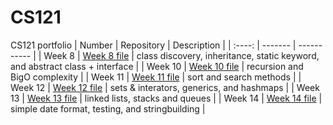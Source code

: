 # CS121
CS121 portfolio
| Number | Repository | Description |
| :----: | ------- | ----------- |
| Week 8 | [Week 8 file](https://github.com/maxtharp/CS121/tree/main/Week%208) | class discovery, inheritance, static keyword, and abstract class + interface |
| Week 10 | [Week 10 file](https://github.com/maxtharp/CS121/tree/main/Week%2010) | recursion and BigO complexity |
| Week 11 | [Week 11 file]() | sort and search methods |
| Week 12 | [Week 12 file]() | sets & interators, generics, and hashmaps |
| Week 13 | [Week 13 file]() | linked lists, stacks and queues |
| Week 14 | [Week 14 file]() | simple date format, testing, and stringbuilding |
